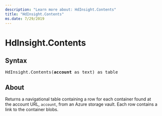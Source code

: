 ```yaml
---
description: "Learn more about: HdInsight.Contents"
title: "HdInsight.Contents"
ms.date: 7/29/2019
---
```

# HdInsight.Contents

## Syntax

<pre>
HdInsight.Contents(<b>account</b> as text) as table
</pre>
  
## About  
Returns a navigational table containing a row for each container found at the account URL, `account`, from an Azure storage vault. Each row contains a link to the container blobs.
